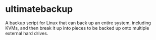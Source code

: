 # ultimatebackup
A backup script for Linux that can back up an entire system, including KVMs, and then break it up into pieces to be backed up onto multiple external hard drives.
